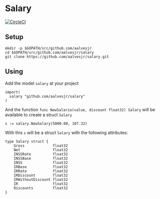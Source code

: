# Salary
[![CircleCI](https://circleci.com/gh/aalvesjr/salary.svg?style=svg)](https://circleci.com/gh/aalvesjr/salary)

## Setup

```
mkdir -p $GOPATH/src/github.com/aalvesjr
cd $GOPATH/src/github.com/aalvesjr/salary
git clone https://github.com/aalvesjr/salary.git
```

## Using

Add the model `salary` at your project


```
import(
  salary "github.com/aalvesjr/salary"
)
```

And the function `func NewSalario(value, discount float32) Salary` will be available to create a struct `Salary`

```
s := salary.NewSalary(5000.00, 107.32)
```

With this `s` will be a struct `Salary` with the following attributes:

```
type Salary struct {
	Gross             float32
	Net               float32
	INSSRate          float32
	INSSBase          float32
	INSS              float32
	IRBase            float32
	IRRate            float32
	IRDiscount        float32
	IRWithoutDiscount float32
	IR                float32
	Discounts         float32
}
```
